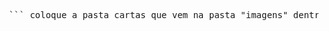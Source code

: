 <pre> ``` coloque a pasta cartas que vem na pasta "imagens" dentro da pasta "imagens" na raiz do projeto: AstroRealm/ ├── css/ ├── etapas/ ├── imagens/ │ ├── backgrounds/ │ ├── backRandom/ │ ├── cartas/ │ └── ... ├── js/ ``` </pre>

